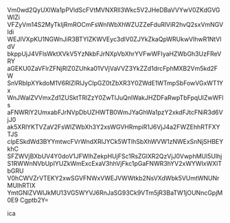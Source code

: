 Vm0wd2QyUXlWa1pPVldScFVtMVNXRll3Wkc5V2JHeDBaVVYwV0ZKdGVGWlZi
VFZyVm14S2MyTkljRmROCmFsWnlWbXhWZUZZeFduRlViR2hvQ2sxVmNGVldi
WEJIVXpKU1NGWnJiR3BTYlZKWVEyc3dlV0ZJYkZkaQpWRUkwVlhwR1NtVldV
bkppUjJ4VFlsWktXVkV5YzNkbFJrNXpVbXhrYVFwWFIyaHZWbGh3UzFReVRY
aGEKU0ZaVFlrZFNjRlZ0ZUhka01VVjVaVVZ3YkZZd1drcFphMXB2Vm5kd2FW
SnVRblpXYkdoM1V6RlZlRlJyClpGZ0tZbXR3Y0ZWdE1WTmpSbFowVGxWT1Yx
WnJWalZVVmxZd1ZUSktTRlZzY0ZwTlJuQnlWakJHZDFaRwpTbFpqUlZwWFls
aFNWRlY2UmxabFJrNVpDbUZHWTB0WmJYaGhWa1pzY2xkdFJtcFNiR3d6VjJ0
ak5XRlYKTVZaV2FsWlZWbXh3Y2xsWGVHRmpiR1J6VjJ4a2FWZEhhRTFXYTJS
clpESkdWd3BYYmtwcFVrWndXRlJYCk5WTlhSbXhWVW1zNWExSnNjSHBEYkhC
SFZWVjBXbUV4Y0doV1JFWlhZekpHUjFSc1RsZGlXR2QzVjJ0VwphMUl5Ulhj
S1RWWnNVbUpIYUZkWmExcExaV3hhVjFkc1pGaFNWR3hYV2xWYWIxWXlTbGRU
V0hCWVZrVTEKY2xwSGVFNWxVWEJVWWtkb2NsVXdWbk5VUmtWNUNrMUlhRTlX
YmtGNlZVWlJkMU13VG5WYVJ6RnJaSG93Ck9VTm5jR3BaTW1jOUNncGpjM0E9
Cgptb2Y=

ica